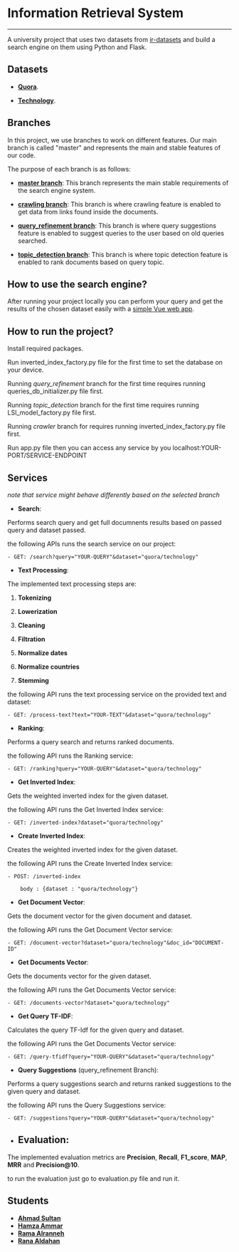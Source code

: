 # Information Retrieval System

***

A university project that uses two datasets from [ir-datasets](https://ir-datasets.com/) and build a search engine on them using Python and Flask.

## Datasets

- [**Quora**](https://ir-datasets.com/beir.html#beir/quora).

- [**Technology**](https://ir-datasets.com/lotte.html#lotte/technology/dev).
## Branches

In this project, we use branches to work on different features. Our main branch is called "master" and represents the main and stable features of our code.

The purpose of each branch is as follows:

- [**master branch**](https://github.com/Rana-Aldahhan/ir-search-engine): This branch represents the main stable requirements of the search engine system.


- [**crawling branch**](https://github.com/Rana-Aldahhan/ir-search-engine/tree/crawling): This branch is where crawling feature is enabled to get data from links found inside the documents.


- [**query_refinement branch**](https://github.com/Rana-Aldahhan/ir-search-engine/tree/query_refinement): This branch is where query suggestions feature is enabled to suggest queries to the user based on old queries searched.


- [**topic_detection branch**](https://github.com/Rana-Aldahhan/ir-search-engine/tree/topic_detection): This branch is where topic detection feature is enabled to rank documents based on query topic.


## How to use the search engine?

After running your project locally you can perform your query and get the results of the chosen dataset easily with a [simple Vue web app](https://gitlab.com/rana-aldahhan/ir-search-engine).


## How to run the project?

Install required packages. 

Run inverted_index_factory.py file for the first time to set the database on your device.

Running *query_refinement* branch for the first time requires running queries_db_initializer.py file first.

Running *topic_detection* branch for the first time requires running LSI_model_factory.py file first.

Running *crawler* branch for requires running inverted_index_factory.py file first.

Run app.py file then you can access any service by you localhost:YOUR-PORT/SERVICE-ENDPOINT


## Services

*note that service might behave differently based on the selected branch*

- **Search**:

Performs search query and get full documnents results based on passed query and dataset passed.

the following APIs runs the search service on our project:

    - GET: /search?query="YOUR-QUERY"&dataset="quora/technology"

- **Text Processing**:

The implemented text processing steps are:


1. **Tokenizing**


2. **Lowerization**


3. **Cleaning**


3. **Filtration**


5. **Normalize dates**


6. **Normalize countries**


7. **Stemming**


the following API runs the text processing service on the provided text and dataset:

    - GET: /process-text?text="YOUR-TEXT"&dataset="quora/technology"


- **Ranking**:

Performs a query search and returns ranked documents. 

the following API runs the Ranking service:

    - GET: /ranking?query="YOUR-QUERY"&dataset="quora/technology"

- **Get Inverted Index**:

Gets the weighted inverted index for the given dataset. 

the following API runs the Get Inverted Index service:

    - GET: /inverted-index?dataset="quora/technology"

- **Create Inverted Index**:

Creates the weighted inverted index for the given dataset. 

the following API runs the Create Inverted Index service:

    - POST: /inverted-index

        body : {dataset : "quora/technology"}

- **Get Document Vector**:

Gets the document vector for the given document and dataset. 

the following API runs the Get Document Vector service:

    - GET: /document-vector?dataset="quora/technology"&doc_id="DOCUMENT-ID"

- **Get Documents Vector**:

Gets the documents vector for the given dataset. 

the following API runs the Get Documents Vector service:

    - GET: /documents-vector?dataset="quora/technology"

- **Get Query TF-IDF**:

Calculates the query TF-Idf for the given query and dataset. 

the following API runs the Get Documents Vector service:

    - GET: /query-tfidf?query="YOUR-QUERY"&dataset="quora/technology"

- **Query Suggestions** (query_refinement Branch):

Performs a query suggestions search and returns ranked suggestions to the given query and dataset.

the following API runs the Query Suggestions service:

    - GET: /suggestions?query="YOUR-QUERY"&dataset="quora/technology"

- ## Evaluation:

The implemented evaluation metrics are **Precision**, **Recall**, **F1_score**, **MAP**, **MRR** and **Precision@10**.

to run the evaluation just go to evaluation.py file and run it.


## Students

- [**Ahmad Sultan**](https://github.com/ahmadsultan39)
- [**Hamza Ammar**](https://github.com/HamzaSamirAmmar)
- [**Rama Alranneh**](https://github.com/Ramrosh)
- [**Rana Aldahan**](https://github.com/Rana-Aldahhan)
